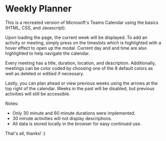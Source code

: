 # Weekly Planner

This is a recreated version of Microsoft's Teams Calendar using the basics (HTML, CSS, and Javascript).

Upon loading the page, the current week will be displayed. To add an activity or meeting, simply press on the timeslots which is highlighted with a hover effect to open up the modal. Current day and and time are also highlighted to help navigate the calendar. 

Every meeting has a title, duration, location, and description. Additionally, meetings can be color coded by choosing one of the 8 default colors as well as deleted or editied if necessary.

Lastly, you can plan ahead or view previous weeks using the arrows at the top right of the calendar. Weeks in the past will be disabled, but previous activities will still be accessible. 

Notes: 
- Only 30 minute and 60 minute durations were implemented. 
- 30 minute activities will not display descriptions.
- All data is stored locally in the browser for easy continued use.

That's all, thanks! :)
